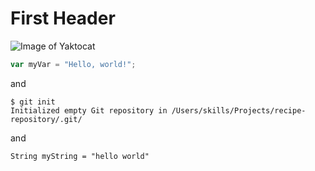 # First Header
![Image of Yaktocat](https://octodex.github.com/images/yaktocat.png)

``` javascript
var myVar = "Hello, world!";
```
and
```
$ git init
Initialized empty Git repository in /Users/skills/Projects/recipe-repository/.git/
```

and 

```
String myString = "hello world"
```
